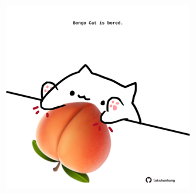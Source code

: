 <!-- built at 12/06/2025, 12:00:36 UTC -->
<p align="center">
  <img width="500" height="500" src="./ReadmeImage.svg">
</p>
